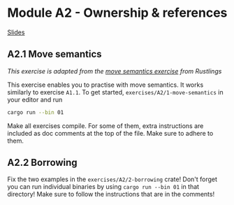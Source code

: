 # Module A2 - Ownership & references

<a href="/slides/A-intro-to-rust" target="_blank">Slides</a>

## A2.1 Move semantics
*This exercise is adapted from the [move semantics exercise](https://github.com/rust-lang/rustlings/tree/main/exercises/move_semantics) from Rustlings*


This exercise enables you to practise with move semantics. It works similarly to exercise `A1.1`. To get started, `exercises/A2/1-move-semantics` in your editor and run
```bash
cargo run --bin 01
```

Make all exercises compile. For some of them, extra instructions are included as doc comments at the top of the file. Make sure to adhere to them.


## A2.2 Borrowing

Fix the two examples in the `exercises/A2/2-borrowing` crate! Don't forget you
can run individual binaries by using `cargo run --bin 01` in that directory!
Make sure to follow the instructions that are in the comments!
